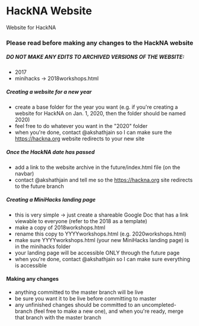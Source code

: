 # HackNA Website
Website for HackNA

### Please read before making any changes to the HackNA website

##### DO NOT MAKE ANY EDITS TO ARCHIVED VERSIONS OF THE WEBSITE:
* 2017
* minihacks -> 2018workshops.html


##### Creating a website for a new year
* create a base folder for the year you want (e.g. if you're creating a website for HackNA on Jan. 1, 2020, then the folder should be named 2020)
* feel free to do whatever you want in the "2020" folder
* when you're done, contact @akshathjain so I can make sure the https://hackna.org website redirects to your new site

##### Once the HackNA date has passed
* add a link to the website archive in the future/index.html file (on the navbar)
* contact @akshathjain and tell me so the https://hackna.org site redirects to the future branch

##### Creating a MiniHacks landing page
* this is very simple -> just create a shareable Google Doc that has a link viewable to everyone (refer to the 2018 as a template)
* make a copy of 2018workshops.html
* rename this copy to YYYYworkshops.html (e.g. 2020workshops.html)
* make sure YYYYworkshops.html (your new MiniHacks landing page) is in the minihacks folder
* your landing page will be accessible ONLY through the future page
* when you're done, contact @akshathjain so I can make sure everything is accessible

#### Making any changes
* anything committed to the master branch will be live
* be sure you want it to be live before committing to master
* any unfinished changes should be committed to an uncompleted-branch (feel free to make a new one), and when you're ready, merge that branch with the master branch


